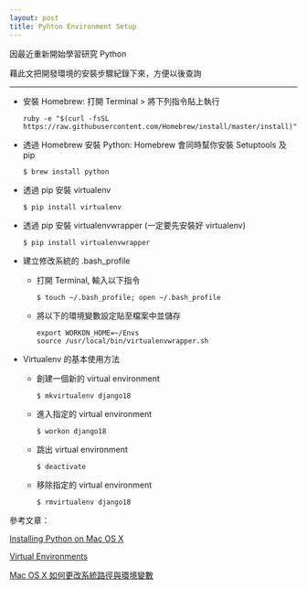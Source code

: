 ```yaml
---
layout: post
title: Pyhton Environment Setup
---
```


因最近重新開始學習研究 Python 

藉此文把開發環境的安裝步驟紀錄下來，方便以後查詢

* * *

* 安裝 Homebrew: 打開 Terminal > 將下列指令貼上執行

  ```
  ruby -e "$(curl -fsSL https://raw.githubusercontent.com/Homebrew/install/master/install)"
  ```

* 透過 Homebrew 安裝 Python: Homebrew 會同時幫你安裝 Setuptools 及 pip

  ```
  $ brew install python
  ```

* 透過 pip 安裝 virtualenv

  ```
  $ pip install virtualenv
  ```

* 透過 pip 安裝 virtualenvwrapper (一定要先安裝好 virtualenv)

  ```
  $ pip install virtualenvwrapper
  ```

* 建立修改系統的 .bash_profile

  * 打開 Terminal, 輸入以下指令
  
    ```
    $ touch ~/.bash_profile; open ~/.bash_profile
    ```
  
  * 將以下的環境變數設定貼至檔案中並儲存

    ```
    export WORKON_HOME=~/Envs
    source /usr/local/bin/virtualenvwrapper.sh
    ```

* Virtualenv 的基本使用方法

  * 創建一個新的 virtual environment
  
    ```
    $ mkvirtualenv django18
    ```
  
  * 進入指定的 virtual environment
  
    ```
    $ workon django18
    ```
  
  * 跳出 virtual environment
  
    ```
    $ deactivate
    ```
  
  * 移除指定的 virtual environment
  
    ```
    $ rmvirtualenv django18
    ```

參考文章：

[Installing Python on Mac OS X](http://docs.python-guide.org/en/latest/starting/install/osx/)

[Virtual Environments](http://docs.python-guide.org/en/latest/dev/virtualenvs/)

[Mac OS X 如何更改系統路徑與環境變數](http://edscb.blogspot.tw/2014/02/mac-osx.html)